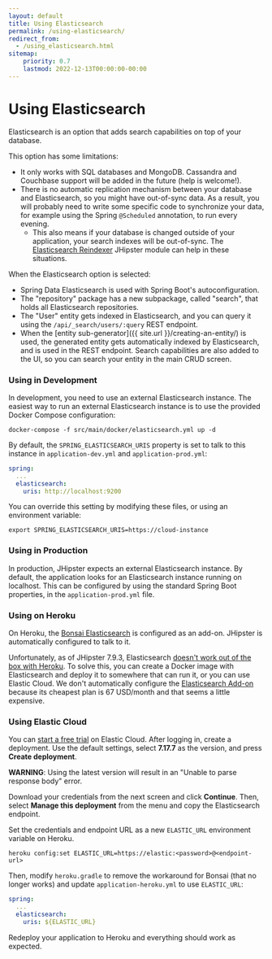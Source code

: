 ```yaml
---
layout: default
title: Using Elasticsearch
permalink: /using-elasticsearch/
redirect_from:
  - /using_elasticsearch.html
sitemap:
    priority: 0.7
    lastmod: 2022-12-13T00:00:00-00:00
---
```


# <i class="fa fa-search"></i> Using Elasticsearch

Elasticsearch is an option that adds search capabilities on top of your database.

This option has some limitations:

*   It only works with SQL databases and MongoDB. Cassandra and Couchbase support will be added in the future (help is welcome!).
*   There is no automatic replication mechanism between your database and Elasticsearch, so you might have out-of-sync data. As a result, you will probably need to write some specific code to synchronize your data, for example using the Spring `@Scheduled` annotation, to run every evening.
    *   This also means if your database is changed outside of your application, your search indexes will be out-of-sync. The [Elasticsearch Reindexer](https://www.jhipster.tech/modules/marketplace/#/details/generator-jhipster-elasticsearch-reindexer) JHipster module can help in these situations.

When the Elasticsearch option is selected:

*   Spring Data Elasticsearch is used with Spring Boot's autoconfiguration.
*   The "repository" package has a new subpackage, called "search", that holds all Elasticsearch repositories.
*   The "User" entity gets indexed in Elasticsearch, and you can query it using the `/api/_search/users/:query` REST endpoint.
*   When the [entity sub-generator]({{ site.url }}/creating-an-entity/) is used, the generated entity gets automatically indexed by Elasticsearch, and is used in the REST endpoint. Search capabilities are also added to the UI, so you can search your entity in the main CRUD screen.

### Using in Development

In development, you need to use an external Elasticsearch instance. The easiest way to run an external Elasticsearch instance is to use the provided Docker Compose configuration:

    docker-compose -f src/main/docker/elasticsearch.yml up -d
    
By default, the `SPRING_ELASTICSEARCH_URIS` property is set to talk to this instance in `application-dev.yml` and `application-prod.yml`:

```yaml
spring:
  ...
  elasticsearch:
    uris: http://localhost:9200
```

You can override this setting by modifying these files, or using an environment variable:

    export SPRING_ELASTICSEARCH_URIS=https://cloud-instance

### Using in Production

In production, JHipster expects an external Elasticsearch instance. By default, the application looks for an Elasticsearch instance running on localhost. This can be configured by using the standard Spring Boot properties, in the `application-prod.yml` file.

### Using on Heroku

On Heroku, the [Bonsai Elasticsearch](https://elements.heroku.com/addons/bonsai) is configured as an add-on. JHipster is automatically configured to talk to it. 

Unfortunately, as of JHipster 7.9.3, Elasticsearch [doesn't work out of the box with Heroku](https://github.com/jhipster/generator-jhipster/issues/20315). To solve this, you can create a Docker image with Elasticsearch and deploy it to somewhere that can run it, or you can use Elastic Cloud. We don't automatically configure the [Elasticsearch Add-on](https://elements.heroku.com/addons/foundelasticsearch) because its cheapest plan is 67 USD/month and that seems a little expensive.

### Using Elastic Cloud

You can [start a free trial](https://cloud.elastic.co/registration) on Elastic Cloud. After logging in, create a deployment. Use the default settings, select **7.17.7** as the version, and press **Create deployment**.

**WARNING**: Using the latest version will result in an "Unable to parse response body" error.

Download your credentials from the next screen and click **Continue**. Then, select **Manage this deployment** from the menu and copy the Elasticsearch endpoint. 

Set the credentials and endpoint URL as a new `ELASTIC_URL` environment variable on Heroku.

```shell
heroku config:set ELASTIC_URL=https://elastic:<password>@<endpoint-url>
```

Then, modify `heroku.gradle` to remove the workaround for Bonsai (that no longer works) and update `application-heroku.yml` to use `ELASTIC_URL`:

```yaml
spring:
  ...
  elasticsearch:
    uris: ${ELASTIC_URL}
```

Redeploy your application to Heroku and everything should work as expected.
